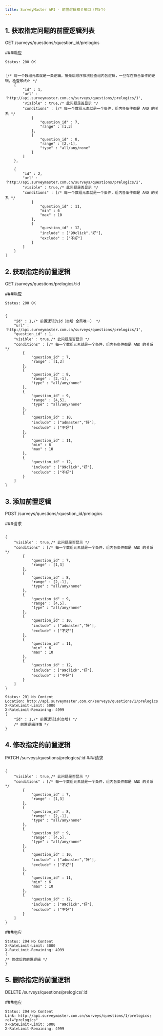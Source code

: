 ```yaml
---
title: SurveyMaster API - 前置逻辑相关接口（共5个）
---
```


<h2 id="p1">1. 获取指定问题的前置逻辑列表</h2>
	GET /surveys/questions/:question_id/prelogics

###响应
<pre class="headers">
<code>Status: 200 OK
</code></pre>
<pre class="highlight">
<code class="language-javascript">
[/* 每一个数组元素就是一条逻辑，按先后顺序依次检查组内各逻辑，一旦存在符合条件的逻辑，检查即终止 */
	{
		"id" : 1,
		"url" : 'http://api.surveymaster.com.cn/surveys/questions/prelogics/1',
		"visible" : true,/* 此问题是否显示 */
		"conditions" : [/* 每一个数组元素就是一个条件，组内各条件都是 AND 的关系 */
			{
				"question_id" : 7,
				"range" : [1,3]
			},
			{
				"question_id" : 8,
				"range" : [2,-1],
				"type" : "all/any/none"
			}
		]
	},

	{
		"id" : 2,
		"url" : 'http://api.surveymaster.com.cn/surveys/questions/prelogics/2',
		"visible" : true,/* 此问题是否显示 */
		"conditions" : [/* 每一个数组元素就是一个条件，组内各条件都是 AND 的关系 */
			{
				"question_id" : 11,
				"min" : 6
				"max" : 10
			},
			{
				"question_id" : 12,
				"include" : ["99click","好"],
				"exclude" : ["不好"]
			}
		]
	}
]
</code></pre>

<h2 id="p2">2. 获取指定的前置逻辑</h2>
	GET /surveys/questions/prelogics/:id

###响应
<pre class="headers">
<code>Status: 200 OK
</code></pre>
<pre class="highlight">
<code class="language-javascript">
{
	"id" : 1,/* 前置逻辑的id（自增 全局唯一） */
	"url" : 'http://api.surveymaster.com.cn/surveys/questions/prelogics/1',
	"question_id" : 1,
	"visible" : true,/* 此问题是否显示 */
	"conditions" : [/* 每一个数组元素就是一个条件，组内各条件都是 AND 的关系 */
		{
			"question_id" : 7,
			"range" : [1,3]
		},
		{
			"question_id" : 8,
			"range" : [2,-1],
			"type" : "all/any/none"
		},
		{
			"question_id" : 9,
			"range" : [4,5],
			"type" : "all/any/none"
		},
		{
			"question_id" : 10,
			"include" : ["admaster","好"],
			"exclude" : ["不好"]
		},
		{
			"question_id" : 11,
			"min" : 6
			"max" : 10
		},
		{
			"question_id" : 12,
			"include" : ["99click","好"],
			"exclude" : ["不好"]
		}
	]
}
</code></pre>

<h2 id="p3">3. 添加前置逻辑</h2>
	POST /surveys/questions/:question_id/prelogics

###请求
<pre class="highlight">
<code class="language-javascript">
{
	"visible" : true,/* 此问题是否显示 */
	"conditions" : [/* 每一个数组元素就是一个条件，组内各条件都是 AND 的关系 */
		{
			"question_id" : 7,
			"range" : [1,3]
		},
		{
			"question_id" : 8,
			"range" : [2,-1],
			"type" : "all/any/none"
		},
		{
			"question_id" : 9,
			"range" : [4,5],
			"type" : "all/any/none"
		},
		{
			"question_id" : 10,
			"include" : ["admaster","好"],
			"exclude" : ["不好"]
		},
		{
			"question_id" : 11,
			"min" : 6
			"max" : 10
		},
		{
			"question_id" : 12,
			"include" : ["99click","好"],
			"exclude" : ["不好"]
		}
	]
}
</code></pre>

<pre class="headers no-response">
<code>Status: 201 No Content
Location: http://api.surveymaster.com.cn/surveys/questions/1/prelogics
X-RateLimit-Limit: 5000
X-RateLimit-Remaining: 4999
{
	"id" : 1,/* 前置逻辑id(自增) */
	/* 前置逻辑详情 */
}
</code></pre>

<h2 id="p4">4. 修改指定的前置逻辑</h2>
	PATCH /surveys/questions/prelogics/:id
###请求
<pre class="highlight">
<code class="language-javascript">
{
	"visible" : true,/* 此问题是否显示 */
	"conditions" : [/* 每一个数组元素就是一个条件，组内各条件都是 AND 的关系 */
		{
			"question_id" : 7,
			"range" : [1,3]
		},
		{
			"question_id" : 8,
			"range" : [2,-1],
			"type" : "all/any/none"
		},
		{
			"question_id" : 9,
			"range" : [4,5],
			"type" : "all/any/none"
		},
		{
			"question_id" : 10,
			"include" : ["admaster","好"],
			"exclude" : ["不好"]
		},
		{
			"question_id" : 11,
			"min" : 6
			"max" : 10
		},
		{
			"question_id" : 12,
			"include" : ["99click","好"],
			"exclude" : ["不好"]
		}
	]
}
</code></pre>

###响应

<pre class="headers no-response">
<code>Status: 204 No Content
X-RateLimit-Limit: 5000
X-RateLimit-Remaining: 4999
{
/* 修改后的前置逻辑 */
}
</code></pre>

<h2 id="p5">5. 删除指定的前置逻辑</h2>
	DELETE /surveys/questions/prelogics/:id

###响应

<pre class="headers no-response">
<code>Status: 204 No Content
Link: http://api.surveymaster.com.cn/surveys/questions/1/prelogics; rel="prelogics"
X-RateLimit-Limit: 5000
X-RateLimit-Remaining: 4999
</code></pre>

